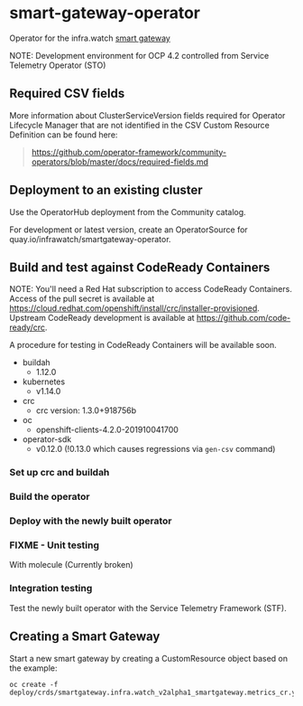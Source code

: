 # smart-gateway-operator

Operator for the infra.watch [smart gateway](https://github.com/infrawatch/smart-gateway)

NOTE: Development environment for OCP 4.2 controlled from Service Telemetry Operator (STO)

## Required CSV fields

More information about ClusterServiceVersion fields required for Operator Lifecycle Manager that
are not identified in the CSV Custom Resource Definition can be found here:

> https://github.com/operator-framework/community-operators/blob/master/docs/required-fields.md

## Deployment to an existing cluster

Use the OperatorHub deployment from the Community catalog.

For development or latest version, create an OperatorSource for quay.io/infrawatch/smartgateway-operator.

## Build and test against CodeReady Containers

NOTE: You'll need a Red Hat subscription to access CodeReady Containers. Access of the pull secret
is available at https://cloud.redhat.com/openshift/install/crc/installer-provisioned. Upstream CodeReady
development is available at https://github.com/code-ready/crc.

A procedure for testing in CodeReady Containers will be available soon.

* buildah
  * 1.12.0
* kubernetes
  * v1.14.0
* crc
  * crc version: 1.3.0+918756b
* oc
  * openshift-clients-4.2.0-201910041700
* operator-sdk
  * v0.12.0 (!0.13.0 which causes regressions via `gen-csv` command)

### Set up crc and buildah

<todo>

### Build the operator

<todo>

### Deploy with the newly built operator

<todo>

### FIXME - Unit testing

With molecule (Currently broken)

### Integration testing

Test the newly built operator with the Service Telemetry Framework (STF).

<todo>

## Creating a Smart Gateway

<update>

Start a new smart gateway by creating a CustomResource object
based on the example:

```shell
oc create -f deploy/crds/smartgateway.infra.watch_v2alpha1_smartgateway.metrics_cr.yaml
```
